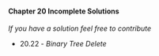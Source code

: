 #### Chapter 20 Incomplete Solutions

*If you have a solution feel free to contribute*

- 20.22 - *Binary Tree Delete*
